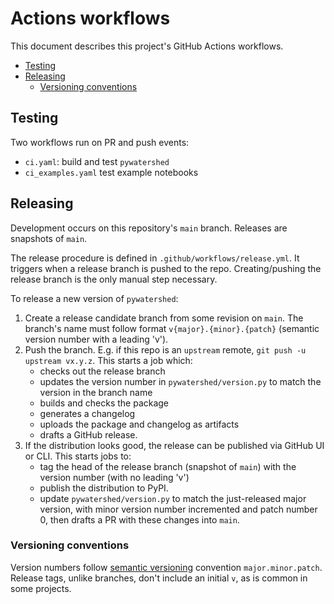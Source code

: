# Actions workflows

This document describes this project's GitHub Actions workflows.

<!-- START doctoc generated TOC please keep comment here to allow auto update -->
<!-- DON'T EDIT THIS SECTION, INSTEAD RE-RUN doctoc TO UPDATE -->


- [Testing](#testing)
- [Releasing](#releasing)
  - [Versioning conventions](#versioning-conventions)

<!-- END doctoc generated TOC please keep comment here to allow auto update -->

## Testing

Two workflows run on PR and push events:

- `ci.yaml`: build and test `pywatershed`
- `ci_examples.yaml` test example notebooks

## Releasing

Development occurs on this repository's `main` branch. Releases are snapshots of `main`.

The release procedure is defined in `.github/workflows/release.yml`. It triggers when a release branch is pushed to the repo. Creating/pushing the release branch is the only manual step necessary.

To release a new version of `pywatershed`:

1. Create a release candidate branch from some revision on `main`. The branch's name must follow format `v{major}.{minor}.{patch}` (semantic version number with a leading 'v'). 
2. Push the branch. E.g. if this repo is an `upstream` remote, `git push -u upstream vx.y.z`. This starts a job which:
    - checks out the release branch
    - updates the version number in `pywatershed/version.py` to match the version in the branch name
    - builds and checks the package
    - generates a changelog
    - uploads the package and changelog as artifacts
    - drafts a GitHub release.
3. If the distribution looks good, the release can be published via GitHub UI or CLI. This starts jobs to:
    - tag the head of the release branch (snapshot of `main`) with the version number (with no leading 'v')
    - publish the distribution to PyPI.
    - update `pywatershed/version.py` to match the just-released major version, with minor version number incremented and patch number 0, then drafts a PR with these changes into `main`.

### Versioning conventions

Version numbers follow [semantic versioning](https://semver.org/) convention `major.minor.patch`. Release tags, unlike branches, don't include an initial `v`, as is common in some projects.